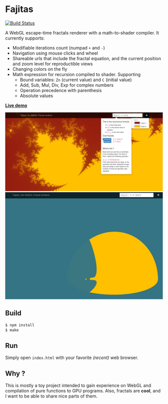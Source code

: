 # Fajitas

[![Build Status](https://travis-ci.org/titouanc/fajitas.svg?branch=master)](https://travis-ci.org/titouanc/fajitas)

A WebGL escape-time fractals renderer with a math-to-shader compiler.
It currently supports:

* Modifiable iterations count (numpad `+` and `-`)
* Navigation using mouse clicks and wheel
* Shareable urls that include the fractal equation, and the current position and zoom level for reproductible views
* Changing colors on the fly
* Math expression for recursion compiled to shader. Supporting
    * Bound variables: `Zn` (current value) and `C` (initial value)
    * Add, Sub, Mul, Div, Exp for complex numbers
    * Operation precedence with parenthesis
    * Absolute values

**[Live demo](https://titouanc.github.io/fajitas/)**

![screenshot](screenshots/screenshot.png)
![screenshot2](screenshots/screenshot2.png)

## Build

    $ npm install
    $ make

## Run

Simply open `index.html` with your favorite *(recent)* web browser.

## Why ?

This is mostly a toy project intended to gain experience on WebGL and
compilation of pure functions to GPU programs. Also, fractals are **cool**, and
I want to be able to share nice parts of them.
